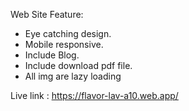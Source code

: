 Web Site Feature:
* Eye catching design.
* Mobile responsive.
* Include Blog.
* Include download pdf file.
* All img are lazy loading
 


Live link : https://flavor-lav-a10.web.app/